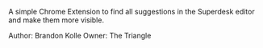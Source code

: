 A simple Chrome Extension to find all suggestions in the Superdesk editor and make them more visible.

Author: Brandon Kolle
Owner: The Triangle
